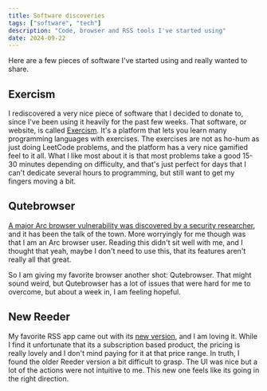 ```yaml
---
title: Software discoveries
tags: ["software", "tech"]
description: "Code, browser and RSS tools I've started using"
date: 2024-09-22
---
```


Here are a few pieces of software I've started using and really wanted to share.

## Exercism

I rediscovered a very nice piece of software that I decided to donate to, 
since I've been using it heavily for the past few weeks. That software, or website,
is called [Exercism](https://exercism.org). It's a platform that lets you learn many
programming languages with exercises. The exercises are not 
as ho-hum as just doing LeetCode problems, and the platform has a very nice gamified feel to it all. What I like most about it is that most problems take a good 15-30 minutes depending
on difficulty, and that's just perfect for days that I can't dedicate several hours to
programming, but still want to get my fingers moving a bit.


## Qutebrowser

[A major Arc browser vulnerability was discovered by a security researcher](https://kibty.town/blog/arc/),
and it has been the talk of the town. More worryingly for me though was that I am an Arc 
browser user. Reading this didn't sit well with me, and I thought that yeah, maybe I don't
need to use this, that its features aren't really all that great. 

So I am giving my favorite browser another shot: Qutebrowser. That might sound weird, 
but Qutebrowser has a lot of issues that were hard for me to overcome, but about a week
in, I am feeling hopeful.

## New Reeder

My favorite RSS app came out with its [new version](https://reederapp.com/), and I am loving it. While I find it
unfortunate that its a subscription based product, the pricing is really lovely and I 
don't mind paying for it at that price range.
In truth, I found the older Reeder version a bit difficult to grasp. The UI was nice 
but a lot of the actions were not intuitive to me. This new one feels like its going in
the right direction.
